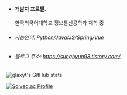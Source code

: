 - #### 개발자 프로필.
  한국외국어대학교 정보통신공학과 재학 중
  
- ###### 가능언어: Python/Java/JS/Spring/Vue

- ###### 블로그 주소: https://sunghyun98.tistory.com/


![glaxyt's GitHub stats](https://github-readme-stats.vercel.app/api?username=glaxyt&show_icons=true&theme=shades-of-purple)

[![Solved.ac Profile](http://mazassumnida.wtf/api/v2/generate_badge?boj=glaxyt)](https://solved.ac/glaxyt/)

<!---
glaxyt/glaxyt is a ✨ special ✨ repository because its `README.md` (this file) appears on your GitHub profile.
You can click the Preview link to take a look at your changes.
--->

